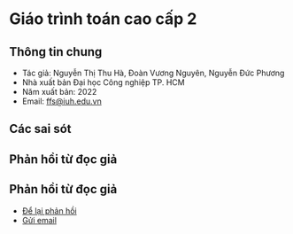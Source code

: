 # Giáo trình toán cao cấp 2
## Thông tin chung
- Tác giả: Nguyễn Thị Thu Hà, Đoàn Vương Nguyên, Nguyễn Đức Phương
- Nhà xuất bản Đại học Công nghiệp TP. HCM
- Năm xuất bản: 2022
- Email: ffs@iuh.edu.vn
## Các sai sót
## Phản hồi từ đọc giả
## Phản hồi từ đọc giả

- [Để lại phản hồi](https://github.com/khoacoban/toancaocap1/issues)
- [Gửi email](mailto:ffs@iuh.edu.vn)
